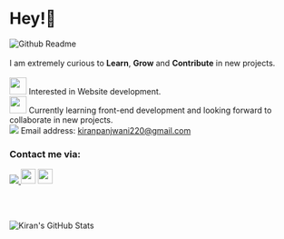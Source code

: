 <h1>Hey!👋 </h1>

![Github Readme](https://user-images.githubusercontent.com/90326051/163649769-693ba062-e66d-4455-976f-2a8f9f3e8d28.jpg)
<br><br>I am extremely curious to <b>Learn</b>, <b>Grow</b> and <b>Contribute</b> in new projects. <br><br>
<img src="https://img.icons8.com/ios-filled/50/000000/depression.png" width= "30px"/> Interested in Website development.<br>
<img src="https://img.icons8.com/external-glyph-zulfa-mahendra/48/000000/external-learning-deep-learning-glyph-zulfa-mahendra.png" width= "30"/> Currently learning front-end development and looking forward to collaborate in new projects. <br>
<img src="https://img.icons8.com/ios-glyphs/30/000000/email-document.png"/> Email address: kiranpanjwani220@gmail.com <br>

<h3><b>Contact me via: </b></h3>
<a href="https://www.linkedin.com/in/kiran-panjwani-20621k318/"><img src="https://img.icons8.com/ios-glyphs/30/000000/linkedin.png"/> </a> <a href="https://twitter.com/KIRANPANJWANI7?t=3SlrdeoIF-cEzwKNeSS9vw&s=09" ><img src="https://img.icons8.com/ios-filled/50/000000/twitter.png" width="26px"/></a> <a href="https://github.com/KiranAminPanjwani" ><img src="https://img.icons8.com/ios-filled/50/000000/github.png" width="26px"/></a> 

<br><br>



![Kiran's GitHub Stats](https://github-readme-stats.vercel.app/api?username=KiranAminPanjwani&show_icons=true&theme=dark)





